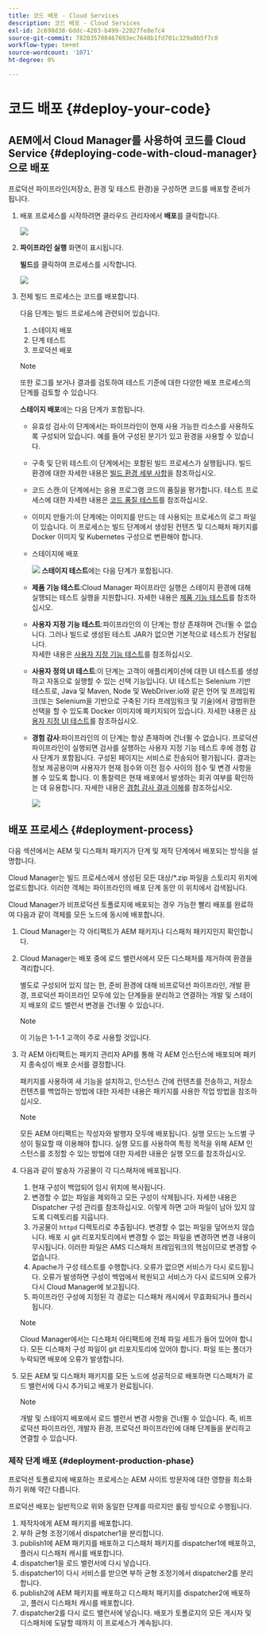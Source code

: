 ```yaml
---
title: 코드 배포 - Cloud Services
description: 코드 배포 - Cloud Services
exl-id: 2c698d38-6ddc-4203-b499-22027fe8e7c4
source-git-commit: 782035708467693ec7648b1fd701c329a0b5f7c8
workflow-type: tm+mt
source-wordcount: '1071'
ht-degree: 0%

---
```


# 코드 배포 {#deploy-your-code}

## AEM에서 Cloud Manager를 사용하여 코드를 Cloud Service {#deploying-code-with-cloud-manager}으로 배포

프로덕션 파이프라인(저장소, 환경 및 테스트 환경)을 구성하면 코드를 배포할 준비가 됩니다.

1. 배포 프로세스를 시작하려면 클라우드 관리자에서 **배포**&#x200B;를 클릭합니다.

   ![](assets/deploy-code1.png)


1. **파이프라인 실행** 화면이 표시됩니다.

   **빌드**&#x200B;를 클릭하여 프로세스를 시작합니다.

   ![](assets/deploy-code2.png)

1. 전체 빌드 프로세스는 코드를 배포합니다.

   다음 단계는 빌드 프로세스에 관련되어 있습니다.

   1. 스테이지 배포
   1. 단계 테스트
   1. 프로덕션 배포

   >[!NOTE]
   >
   >또한 로그를 보거나 결과를 검토하여 테스트 기준에 대한 다양한 배포 프로세스의 단계를 검토할 수 있습니다.

   **스테이지 배포**&#x200B;에는 다음 단계가 포함됩니다.

   * 유효성 검사:이 단계에서는 파이프라인이 현재 사용 가능한 리소스를 사용하도록 구성되어 있습니다. 예를 들어 구성된 분기가 있고 환경을 사용할 수 있습니다.
   * 구축 및 단위 테스트:이 단계에서는 포함된 빌드 프로세스가 실행됩니다. 빌드 환경에 대한 자세한 내용은 [빌드 환경 세부 사항](/help/onboarding/getting-access-to-aem-in-cloud/build-environment-details.md)을 참조하십시오.
   * 코드 스캔:이 단계에서는 응용 프로그램 코드의 품질을 평가합니다. 테스트 프로세스에 대한 자세한 내용은 [코드 품질 테스트](/help/implementing/cloud-manager/code-quality-testing.md)를 참조하십시오.
   * 이미지 만들기:이 단계에는 이미지를 만드는 데 사용되는 프로세스의 로그 파일이 있습니다. 이 프로세스는 빌드 단계에서 생성된 컨텐츠 및 디스패처 패키지를 Docker 이미지 및 Kubernetes 구성으로 변환해야 합니다.
   * 스테이지에 배포

      ![](assets/stage-deployment.png)
   **스테이지 테스트**&#x200B;에는 다음 단계가 포함됩니다.

   * **제품 기능 테스트**:Cloud Manager 파이프라인 실행은 스테이지 환경에 대해 실행되는 테스트 실행을 지원합니다.
자세한 내용은 [제품 기능 테스트](/help/implementing/cloud-manager/functional-testing.md#product-functional-testing)를 참조하십시오.

   * **사용자 지정 기능 테스트**:파이프라인의 이 단계는 항상 존재하며 건너뛸 수 없습니다. 그러나 빌드로 생성된 테스트 JAR가 없으면 기본적으로 테스트가 전달됩니다.\
      자세한 내용은 [사용자 지정 기능 테스트](/help/implementing/cloud-manager/functional-testing.md#custom-functional-testing)를 참조하십시오.

   * **사용자 정의 UI 테스트**:이 단계는 고객이 애플리케이션에 대한 UI 테스트를 생성하고 자동으로 실행할 수 있는 선택 기능입니다. UI 테스트는 Selenium 기반 테스트로, Java 및 Maven, Node 및 WebDriver.io와 같은 언어 및 프레임워크(또는 Selenium을 기반으로 구축된 기타 프레임워크 및 기술)에서 광범위한 선택을 할 수 있도록 Docker 이미지에 패키지되어 있습니다.
자세한 내용은 [사용자 지정 UI 테스트](https://experienceleague.adobe.com/docs/experience-manager-cloud-service/implementing/using-cloud-manager/test-results/functional-testing.html?lang=en#custom-ui-testing)를 참조하십시오.


   * **경험 감사**:파이프라인의 이 단계는 항상 존재하며 건너뛸 수 없습니다. 프로덕션 파이프라인이 실행되면 검사를 실행하는 사용자 지정 기능 테스트 후에 경험 감사 단계가 포함됩니다. 구성된 페이지는 서비스로 전송되어 평가됩니다. 결과는 정보 제공용이며 사용자가 현재 점수와 이전 점수 사이의 점수 및 변경 사항을 볼 수 있도록 합니다. 이 통찰력은 현재 배포에서 발생하는 회귀 여부를 확인하는 데 유용합니다.
자세한 내용은 [경험 감사 결과 이해](/help/implementing/cloud-manager/experience-audit-testing.md)를 참조하십시오.

      ![](assets/stage-testing.png)





## 배포 프로세스 {#deployment-process}

다음 섹션에서는 AEM 및 디스패처 패키지가 단계 및 제작 단계에서 배포되는 방식을 설명합니다.

Cloud Manager는 빌드 프로세스에서 생성된 모든 대상/*.zip 파일을 스토리지 위치에 업로드합니다.  이러한 객체는 파이프라인의 배포 단계 동안 이 위치에서 검색됩니다.

Cloud Manager가 비프로덕션 토폴로지에 배포되는 경우 가능한 빨리 배포를 완료하여 다음과 같이 객체를 모든 노드에 동시에 배포합니다.

1. Cloud Manager는 각 아티팩트가 AEM 패키지나 디스패처 패키지인지 확인합니다.
1. Cloud Manager는 배포 중에 로드 밸런서에서 모든 디스패처를 제거하여 환경을 격리합니다.

   별도로 구성되어 있지 않는 한, 준비 환경에 대해 비프로덕션 파이프라인, 개발 환경, 프로덕션 파이프라인 모두에 있는 단계들을 분리하고 연결하는 개발 및 스테이지 배포의 로드 밸런서 변경을 건너뛸 수 있습니다.

   >[!NOTE]
   >
   >이 기능은 1-1-1 고객이 주로 사용할 것입니다.

1. 각 AEM 아티팩트는 패키지 관리자 API를 통해 각 AEM 인스턴스에 배포되며 패키지 종속성이 배포 순서를 결정합니다.

   패키지를 사용하여 새 기능을 설치하고, 인스턴스 간에 컨텐츠를 전송하고, 저장소 컨텐츠를 백업하는 방법에 대한 자세한 내용은 패키지를 사용한 작업 방법을 참조하십시오.

   >[!NOTE]
   >
   >모든 AEM 아티팩트는 작성자와 발행자 모두에 배포됩니다. 실행 모드는 노드별 구성이 필요할 때 이용해야 합니다. 실행 모드를 사용하여 특정 목적을 위해 AEM 인스턴스를 조정할 수 있는 방법에 대한 자세한 내용은 실행 모드를 참조하십시오.

1. 다음과 같이 발송자 가공물이 각 디스패처에 배포됩니다.

   1. 현재 구성이 백업되어 임시 위치에 복사됩니다.
   1. 변경할 수 없는 파일을 제외하고 모든 구성이 삭제됩니다. 자세한 내용은 Dispatcher 구성 관리를 참조하십시오. 이렇게 하면 고아 파일이 남아 있지 않도록 디렉토리를 지웁니다.
   1. 가공물이 `httpd` 디렉토리로 추출됩니다.  변경할 수 없는 파일을 덮어쓰지 않습니다. 배포 시 git 리포지토리에서 변경할 수 없는 파일을 변경하면 변경 내용이 무시됩니다.  이러한 파일은 AMS 디스패처 프레임워크의 핵심이므로 변경할 수 없습니다.
   1. Apache가 구성 테스트를 수행합니다. 오류가 없으면 서비스가 다시 로드됩니다. 오류가 발생하면 구성이 백업에서 복원되고 서비스가 다시 로드되며 오류가 다시 Cloud Manager에 보고됩니다.
   1. 파이프라인 구성에 지정된 각 경로는 디스패처 캐시에서 무효화되거나 플러시됩니다.

   >[!NOTE]
   >
   >Cloud Manager에서는 디스패처 아티팩트에 전체 파일 세트가 들어 있어야 합니다.  모든 디스패처 구성 파일이 git 리포지토리에 있어야 합니다. 파일 또는 폴더가 누락되면 배포에 오류가 발생합니다.

1. 모든 AEM 및 디스패처 패키지를 모든 노드에 성공적으로 배포하면 디스패처가 로드 밸런서에 다시 추가되고 배포가 완료됩니다.

   >[!NOTE]
   >
   >개발 및 스테이지 배포에서 로드 밸런서 변경 사항을 건너뛸 수 있습니다. 즉, 비프로덕션 파이프라인, 개발자 환경, 프로덕션 파이프라인에 대해 단계들을 분리하고 연결할 수 있습니다.

### 제작 단계 배포 {#deployment-production-phase}

프로덕션 토폴로지에 배포하는 프로세스는 AEM 사이트 방문자에 대한 영향을 최소화하기 위해 약간 다릅니다.

프로덕션 배포는 일반적으로 위와 동일한 단계를 따르지만 롤링 방식으로 수행됩니다.

1. 제작자에게 AEM 패키지를 배포합니다.
1. 부하 균형 조정기에서 dispatcher1을 분리합니다.
1. publish1에 AEM 패키지를 배포하고 디스패처 패키지를 dispatcher1에 배포하고, 플러시 디스패처 캐시를 배포합니다.
1. dispatcher1을 로드 밸런서에 다시 넣습니다.
1. dispatcher1이 다시 서비스를 받으면 부하 균형 조정기에서 dispatcher2를 분리합니다.
1. publish2에 AEM 패키지를 배포하고 디스패처 패키지를 dispatcher2에 배포하고, 플러시 디스패처 캐시를 배포합니다.
1. dispatcher2를 다시 로드 밸런서에 넣습니다.
배포가 토폴로지의 모든 게시자 및 디스패처에 도달할 때까지 이 프로세스가 계속됩니다.
